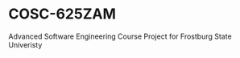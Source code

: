 COSC-625ZAM
===========

Advanced Software Engineering Course Project for Frostburg State Univeristy
